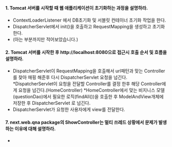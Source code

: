 #### 1. Tomcat 서버를 시작할 때 웹 애플리케이션이 초기화하는 과정을 설명하라.

* ContextLoaderListener 에서 DB초기화 및 서블릿 컨테이너 초기화 작업을 한다.
* DispatcherServlet에서 init()을 호출하고  RequestMapping을 생성하고 초기화 한다. 
* (아는 부분까지만 적어보았습니다.)

#### 2. Tomcat 서버를 시작한 후 http://localhost:8080으로 접근시 호출 순서 및 흐름을 설명하라.
* DispatcherServlet이 RequestMapping을 호출해서 url패턴과 맞는 Controller를 찾아 매핑 해준후 다시 DispatcherServlet 요청을 넘긴다.
*DispatcherServlet이 요청을 전달할 Controller를 결정 한후 해당 Controller에게 요청을 넘긴다.(HomeController)
*HomeController에서   맞는 비지니스 모델(questionDao)에서 필요한 로직(findAll())을 호출한 후 ModelAndView개체에 저장한 후  DispatcherServlet 로 넘긴다.
*  DispatcherServlet가 요청한 사용자에게 view를 전달한다.

#### 7. next.web.qna package의 ShowController는 멀티 쓰레드 상황에서 문제가 발생하는 이유에 대해 설명하라.
* 
